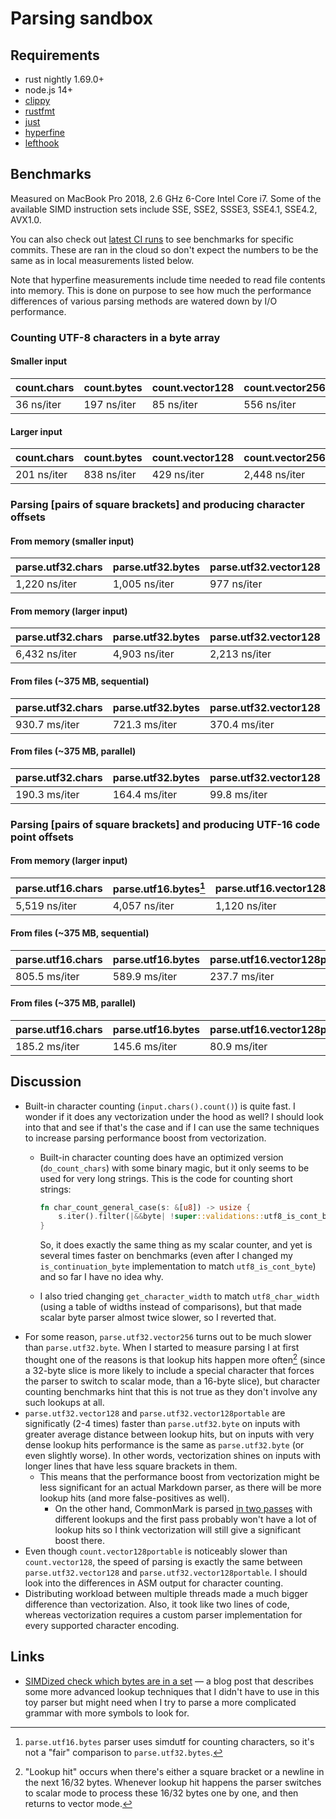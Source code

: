 # Parsing sandbox

## Requirements

- rust nightly 1.69.0+
- node.js 14+
- [clippy](https://github.com/rust-lang/rust-clippy)
- [rustfmt](https://github.com/rust-lang/rustfmt)
- [just](https://github.com/casey/just)
- [hyperfine](https://github.com/sharkdp/hyperfine)
- [lefthook](https://github.com/evilmartians/lefthook)

## Benchmarks

Measured on MacBook Pro 2018, 2.6 GHz 6-Core Intel Core i7. Some of the available SIMD instruction sets include SSE, SSE2, SSSE3, SSE4.1, SSE4.2, AVX1.0.

You can also check out [latest CI runs](https://github.com/garlicbreadcleric/parsing-sandbox/actions) to see benchmarks for specific commits. These are ran in the cloud so don't expect the numbers to be the same as in local measurements listed below.

Note that hyperfine measurements include time needed to read file contents into memory. This is done on purpose to see how much the performance differences of various parsing methods are watered down by I/O performance.

### Counting UTF-8 characters in a byte array

#### Smaller input

| count.chars | count.bytes | count.vector128 | count.vector256 | count.vector128portable |
|-------------|-------------|-----------------|-----------------|-------------------------|
| 36 ns/iter  | 197 ns/iter | 85 ns/iter      | 556 ns/iter     | 123 ns/iter             |

#### Larger input

| count.chars | count.bytes | count.vector128 | count.vector256 | count.vector128portable |
|-------------|-------------|-----------------|-----------------|-------------------------|
| 201 ns/iter | 838 ns/iter | 429 ns/iter     | 2,448 ns/iter   | 590 ns/iter             |

### Parsing \[pairs of square brackets\] and producing character offsets

#### From memory (smaller input)

| parse.utf32.chars | parse.utf32.bytes | parse.utf32.vector128 | parse.utf32.vector256 | parse.utf32.vector128portable |
|-------------------|-------------------|-----------------------|-----------------------|-------------------------------|
| 1,220 ns/iter     | 1,005 ns/iter     | 977 ns/iter           | 1,393 ns/iter         | 1,044 ns/iter                 |

#### From memory (larger input)

| parse.utf32.chars | parse.utf32.bytes | parse.utf32.vector128 | parse.utf32.vector256 | parse.utf32.vector128portable |
|-------------------|-------------------|-----------------------|-----------------------|-------------------------------|
| 6,432 ns/iter     | 4,903 ns/iter     | 2,213 ns/iter         | 5,870 ns/iter         | 2,125 ns/iter                 |

#### From files (~375 MB, sequential)

| parse.utf32.chars | parse.utf32.bytes | parse.utf32.vector128 | parse.utf32.vector256 | parse.utf32.vector128portable |
|-------------------|-------------------|-----------------------|-----------------------|-------------------------------|
| 930.7 ms/iter     | 721.3 ms/iter     | 370.4 ms/iter         | 811.0 ms/iter         | 362.5 ms/iter                 |

#### From files (~375 MB, parallel)

| parse.utf32.chars | parse.utf32.bytes | parse.utf32.vector128 | parse.utf32.vector256 | parse.utf32.vector128portable |
|-------------------|-------------------|-----------------------|-----------------------|-------------------------------|
| 190.3 ms/iter     | 164.4 ms/iter     | 99.8 ms/iter          | 183.0 ms/iter         | 98.8 ms/iter                  |

### Parsing \[pairs of square brackets\] and producing UTF-16 code point offsets

#### From memory (larger input)

| parse.utf16.chars | parse.utf16.bytes[^utf16-bytes-parser] | parse.utf16.vector128portable |
|-------------------|----------------------------------------|-------------------------------|
| 5,519 ns/iter     | 4,057 ns/iter                          | 1,120 ns/iter                 |

#### From files (~375 MB, sequential)

| parse.utf16.chars | parse.utf16.bytes | parse.utf16.vector128portable |
|-------------------|-------------------|-------------------------------|
| 805.5 ms/iter     | 589.9 ms/iter     | 237.7 ms/iter                 |

#### From files (~375 MB, parallel)

| parse.utf16.chars | parse.utf16.bytes | parse.utf16.vector128portable |
|-------------------|-------------------|-------------------------------|
| 185.2 ms/iter     | 145.6 ms/iter     | 80.9 ms/iter                  |

## Discussion

- Built-in character counting (`input.chars().count()`) is quite fast. I wonder if it does any vectorization under the hood as well? I should look into that and see if that's the case and if I can use the same techniques to increase parsing performance boost from vectorization.
  - Built-in character counting does have an optimized version (`do_count_chars`) with some binary magic, but it only seems to be used for very long strings. This is the code for counting short strings:

    ```rust
    fn char_count_general_case(s: &[u8]) -> usize {
        s.iter().filter(|&&byte| !super::validations::utf8_is_cont_byte(byte)).count()
    }
    ```

    So, it does exactly the same thing as my scalar counter, and yet is several times faster on benchmarks (even after I changed my `is_continuation_byte` implementation to match `utf8_is_cont_byte`) and so far I have no idea why.
  - I also tried changing `get_character_width` to match `utf8_char_width` (using a table of widths instead of comparisons), but that made scalar byte parser almost twice slower, so I reverted that.
- For some reason, `parse.utf32.vector256` turns out to be much slower than `parse.utf32.byte`. When I started to measure parsing I at first thought one of the reasons is that lookup hits happen more often[^lookup-hit] (since a 32-byte slice is more likely to include a special character that forces the parser to switch to scalar mode, than a 16-byte slice), but character counting benchmarks hint that this is not true as they don't involve any such lookups at all.
- `parse.utf32.vector128` and `parse.utf32.vector128portable` are significatly (2-4 times) faster than `parse.utf32.byte` on inputs with greater average distance between lookup hits, but on inputs with very dense lookup hits performance is the same as `parse.utf32.byte` (or even slightly worse). In other words, vectorization shines on inputs with longer lines that have less square brackets in them.
  - This means that the performance boost from vectorization might be less significant for an actual Markdown parser, as there will be more lookup hits (and more false-positives as well).
    - On the other hand, CommonMark is parsed [in two passes](https://spec.commonmark.org/0.30/#appendix-a-parsing-strategy) with different lookups and the first pass probably won't have a lot of lookup hits so I think vectorization will still give a significant boost there.
- Even though `count.vector128portable` is noticeably slower than `count.vector128`, the speed of parsing is exactly the same between `parse.utf32.vector128` and `parse.utf32.vector128portable`. I should look into the differences in ASM output for character counting.
- Distributing workload between multiple threads made a much bigger difference than vectorization. Also, it took like two lines of code, whereas vectorization requires a custom parser implementation for every supported character encoding.

## Links

- [SIMDized check which bytes are in a set](http://0x80.pl/articles/simd-byte-lookup.html) — a blog post that describes some more advanced lookup techniques that I didn't have to use in this toy parser but might need when I try to parse a more complicated grammar with more symbols to look for.

[^lookup-hit]: "Lookup hit" occurs when there's either a square bracket or a newline in the next 16/32 bytes. Whenever lookup hit happens the parser switches to scalar mode to process these 16/32 bytes one by one, and then returns to vector mode.

[^utf16-bytes-parser]: `parse.utf16.bytes` parser uses simdutf for counting characters, so it's not a "fair" comparison to `parse.utf32.bytes`.
